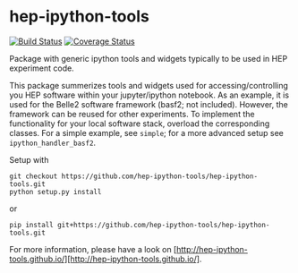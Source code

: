 # hep-ipython-tools
[![Build Status](https://travis-ci.org/hep-ipython-tools/hep-ipython-tools.svg?branch=master)](https://travis-ci.org/hep-ipython-tools/hep-ipython-tools)
[![Coverage Status](https://coveralls.io/repos/github/hep-ipython-tools/hep-ipython-tools/badge.svg?branch=master)](https://coveralls.io/github/hep-ipython-tools/hep-ipython-tools?branch=master)

Package with generic ipython tools and widgets typically to be used in HEP experiment code.

This package summerizes tools and widgets used for accessing/controlling you HEP software within your jupyter/ipython notebook. As an example, it is used for the Belle2 software framework (basf2; not included). 
However, the framework can be reused for other experiments. To implement the functionality for your local software stack, overload the corresponding 
classes. For a simple example, see `simple`; for a more advanced setup see `ipython_handler_basf2`.

Setup with 

    git checkout https://github.com/hep-ipython-tools/hep-ipython-tools.git
    python setup.py install
  
or

    pip install git+https://github.com/hep-ipython-tools/hep-ipython-tools.git
    
For more information, please have a look on [http://hep-ipython-tools.github.io/][http://hep-ipython-tools.github.io/].
